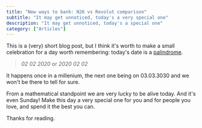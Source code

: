 ```yaml
---
title: "New ways to bank: N26 vs Revolut comparison"
subtitle: "It may get unnoticed, today's a very special one"
description: "It may get unnoticed, today's a special one"
category: ["Articles"]
---
```


This is a (very) short blog post, but I think it's worth to make a small celebration for a day worth remembering: today's date is a [palindrome](https://en.wikipedia.org/wiki/Palindrome).

> *02 02 2020* or *2020 02 02*

It happens once in a millenium, the next one being on 03.03.3030 and we won't be there to tell for sure.

From a mathematical standpoint we are very lucky to be alive today. And it's even Sunday! Make this day a very special one for you and for people you love, and spend it the best you can.

Thanks for reading.



